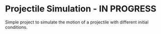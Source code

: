 # Projectile Simulation - IN PROGRESS
 
Simple project to simulate the motion of a projectile with different initial conditions. 
